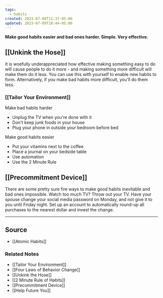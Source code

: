```yaml
---
tags:
  - habits
created: 2023-07-08T11:37-05:00
updated: 2023-07-09T10:44-05:00
---
```

**Make good habits easier and bad ones harder. Simple. Very effective.**

## [[Unkink the Hose]]

It is woefully underappreciated how effective making something easy to do will cause people to do it more - and making something more difficult will make them do it less. You can use this with yourself to enable new habits to form. Alternatively, if you make bad habits more difficult, you'll do them less. 

### [[Tailor Your Environment]]

Make bad habits harder 

- Unplug the TV when you're done with it
- Don't keep junk foods in your house
- Plug your phone in outside your bedroom before bed

Make good habits easier

- Put your vitamins next to the coffee
- Place a journal on your bedside table
- Use automation
- Use the 2 Minute Rule

## [[Precommitment Device]]

There are some pretty sure fire ways to make good habits inevitable and bad ones impossible. Watch too much TV? Throw out your TV. Have your spouse change your social media password on Monday, and not give it to you until Friday night. Set up an account to automatically round-up all purchases to the nearest dollar and invest the change. 

---

## Source
- [[Atomic Habits]]

### Related Notes
- [[Tailor Your Environment]]
- [[Four Laws of Behavior Change]]
- [[Unkink the Hose]]
- [[2 Minute Rule of Habits]]
- [[Precommitment Device]]
- [[Help Future You]]